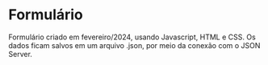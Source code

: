 # Formulário

<p>Formulário criado em fevereiro/2024, usando Javascript, HTML e CSS. Os dados ficam salvos em um arquivo .json, por meio da conexão com o JSON Server.</p>
